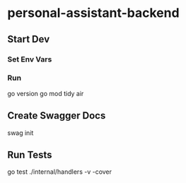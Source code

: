# personal-assistant-backend

## Start Dev

### Set Env Vars

### Run 
go version
go mod tidy
air

## Create Swagger Docs
swag init

## Run Tests
go test ./internal/handlers -v -cover
